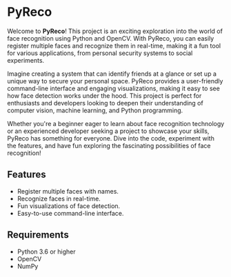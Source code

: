 # PyReco

Welcome to **PyReco**! This project is an exciting exploration into the world of face recognition using Python and OpenCV. With PyReco, you can easily register multiple faces and recognize them in real-time, making it a fun tool for various applications, from personal security systems to social experiments. 

Imagine creating a system that can identify friends at a glance or set up a unique way to secure your personal space. PyReco provides a user-friendly command-line interface and engaging visualizations, making it easy to see how face detection works under the hood. This project is perfect for enthusiasts and developers looking to deepen their understanding of computer vision, machine learning, and Python programming.

Whether you're a beginner eager to learn about face recognition technology or an experienced developer seeking a project to showcase your skills, PyReco has something for everyone. Dive into the code, experiment with the features, and have fun exploring the fascinating possibilities of face recognition!

## Features

- Register multiple faces with names.
- Recognize faces in real-time.
- Fun visualizations of face detection.
- Easy-to-use command-line interface.

## Requirements

- Python 3.6 or higher
- OpenCV
- NumPy


